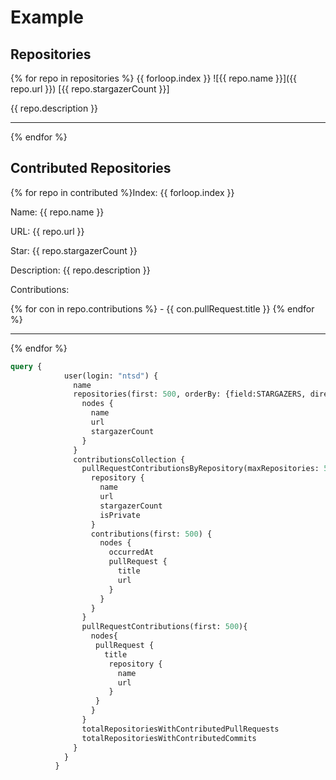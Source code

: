 # Example

## Repositories

{% for repo in repositories %}
{{ forloop.index }} ![{{ repo.name }}]({{ repo.url }}) [{{ repo.stargazerCount }}]

{{ repo.description }}
<hr />
{% endfor %}

## Contributed Repositories

{% for repo in contributed %}Index: {{ forloop.index }}

Name: {{ repo.name }}

URL: {{ repo.url }}

Star: {{ repo.stargazerCount }}

Description: {{ repo.description }}

Contributions:

{% for con in repo.contributions %} - {{ con.pullRequest.title }}
{% endfor %}

<hr />
{% endfor %}

```graphQL
query {
            user(login: "ntsd") {
              name
              repositories(first: 500, orderBy: {field:STARGAZERS, direction: DESC}) {
                nodes {
                  name
                  url
                  stargazerCount
                }
              }
              contributionsCollection {
                pullRequestContributionsByRepository(maxRepositories: 500, excludeFirst:true) {
                  repository {
                    name
                    url
                    stargazerCount
                    isPrivate
                  }
                  contributions(first: 500) {
                    nodes {
                      occurredAt
                      pullRequest {
                        title
                        url
                      }
                    }
                  }
                }
                pullRequestContributions(first: 500){
                  nodes{
                   pullRequest {
                     title
                      repository {
                        name
                        url
                      }
                   }
                  }
                }
                totalRepositoriesWithContributedPullRequests
                totalRepositoriesWithContributedCommits
              }
            }
          }
```
